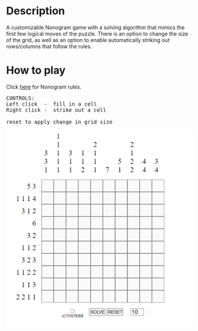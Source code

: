 # Description
A customizable Nonogram game with a solving algorithm that mimics the first few logical moves of the puzzle. There is an option to change the size of the grid, as well as an option to enable automatically striking out rows/columns that follow the rules.

# How to play
Click [here](https://puzzlygame.com/pages/how_to_play_nonograms/) for Nonogram rules.
<pre>
CONTROLS:
Left click  -  fill in a cell
Right click -  strike out a cell

reset to apply change in grid size
</pre>

![nono](images/nono-image.png)